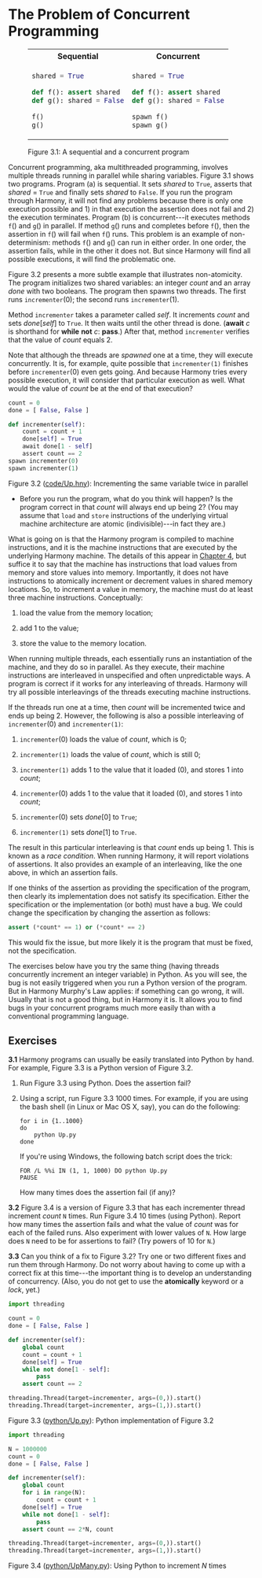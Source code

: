 
# The Problem of Concurrent Programming 


<figure>
<table style="width: 100%;">
    <tr>
        <th>Sequential</th>
        <th>Concurrent</th>
    </tr>
<tr>
<td>

```python title="prog1.hny"
shared = True

def f(): assert shared
def g(): shared = False

f()
g()
```

</td>
<td>

```python title="prog2.hny"
shared = True

def f(): assert shared
def g(): shared = False

spawn f()
spawn g()
```

</td>
</tr>
</table>
<figcaption>Figure 3.1: A sequential and a concurrent program</figcaption>
</figure>


Concurrent programming, aka multithreaded programming, involves multiple
threads running in parallel while sharing variables. Figure 3.1 shows
two programs. Program (a) is sequential. It sets *shared* to `True`,
asserts that *shared* = `True` and finally sets *shared* to `False`. If
you run the program through Harmony, it will not find any problems
because there is only one execution possible and 1) in that execution
the assertion does not fail and 2) the execution terminates. Program (b)
is concurrent---it executes methods `f`() and `g`() in parallel. If
method `g`() runs and completes before `f`(), then the assertion in
`f`() will fail when `f`() runs. This problem is an example of
non-determinism: methods `f`() and `g`() can run in either order. In one
order, the assertion fails, while in the other it does not. But since
Harmony will find all possible executions, it will find the problematic
one.

Figure 3.2 presents a more subtle example that illustrates
non-atomicity. The program initializes two shared variables: an integer
*count* and an array *done* with two booleans. The program then spawns
two threads. The first runs `incrementer`(0); the second runs
`incrementer`(1).

Method `incrementer` takes a parameter called *self*. It increments
*count* and sets *done*\[*self*\] to `True`. It then waits until the
other thread is done. (**await** *c* is shorthand for **while** **not**
*c*: **pass**.) After that, method `incrementer` verifies that the value
of *count* equals 2.

Note that although the threads are *spawned* one at a time, they will
execute concurrently. It is, for example, quite possible that
`incrementer(1)` finishes before `incrementer`(0) even gets going. And
because Harmony tries every possible execution, it will consider that
particular execution as well. What would the value of *count* be at the
end of that execution?


```python title="Up.hny"
count = 0
done = [ False, False ]

def incrementer(self):
    count = count + 1
    done[self] = True
    await done[1 - self]
    assert count == 2
spawn incrementer(0)
spawn incrementer(1)
```

<figcaption>Figure 3.2 (<a href=https://harmony.cs.cornell.edu/code/Up.hny>code/Up.hny</a>): 
Incrementing the same variable twice in parallel</figcaption>

 - Before you run the program, what do you think will happen? Is the program correct in that *count* will always end up being 2? (You may assume that `load` and `store` instructions of the underlying virtual machine architecture are atomic (indivisible)---in fact they are.)

What is going on is that the Harmony program is compiled to machine
instructions, and it is the machine instructions that are executed by
the underlying Harmony machine. The details of this appear in
[Chapter 4](harmonymachine.md), but suffice it to say that the machine has
instructions that load values from memory and store values into memory.
Importantly, it does not have instructions to atomically increment or
decrement values in shared memory locations. So, to increment a value in
memory, the machine must do at least three machine instructions.
Conceptually:

1.  load the value from the memory location;

2.  add 1 to the value;

3.  store the value to the memory location.

When running multiple threads, each essentially runs an instantiation of
the machine, and they do so in parallel. As they execute, their machine
instructions are interleaved in unspecified and often unpredictable
ways. A program is correct if it works for any interleaving of threads.
Harmony will try all possible interleavings of the threads executing
machine instructions.

If the threads run one at a time, then *count* will be incremented twice
and ends up being 2. However, the following is also a possible
interleaving of `incrementer`(0) and `incrementer(1)`:

1.  `incrementer`(0) loads the value of *count*, which is 0;

2.  `incrementer(1)` loads the value of *count*, which is still 0;

3.  `incrementer(1)` adds 1 to the value that it loaded (0), and stores
    $1$ into *count*;

4.  `incrementer`(0) adds 1 to the value that it loaded (0), and stores
    $1$ into *count*;

5.  `incrementer`(0) sets *done*\[0\] to `True`;

6.  `incrementer(1)` sets *done*\[1\] to `True`.

The result in this particular interleaving is that *count* ends up
being 1. This is known as a *race condition*. When running Harmony, it
will report violations of assertions. It also provides an example of an
interleaving, like the one above, in which an assertion fails.

If one thinks of the assertion as providing the specification of the
program, then clearly its implementation does not satisfy its
specification. Either the specification or the implementation (or both)
must have a bug. We could change the specification by changing the
assertion as follows:

```python
assert (*count* == 1) or (*count* == 2)
```

This would fix the issue, but more likely it is the program that
must be fixed, not the specification.

The exercises below have you try the same thing (having threads
concurrently increment an integer variable) in Python. As you will see,
the bug is not easily triggered when you run a Python version of the
program. But in Harmony Murphy's Law applies: if something can go wrong,
it will. Usually that is not a good thing, but in Harmony it is. It
allows you to find bugs in your concurrent programs much more easily
than with a conventional programming language.

## Exercises 


**3.1** Harmony programs can usually be easily translated into Python by hand.
For example, Figure 3.3 is a Python version of Figure 3.2.

1.  Run Figure 3.3 using Python. Does the assertion fail?

2.  Using a script, run Figure 3.3 1000 times. For example, if you
    are using the bash shell (in Linux or Mac OS X, say), you can do the
    following:

        for i in {1..1000}
        do
            python Up.py
        done

    If you're using Windows, the following batch script does the trick:

        FOR /L %%i IN (1, 1, 1000) DO python Up.py
        PAUSE

    How many times does the assertion fail (if any)?

**3.2** Figure 3.4 is a version of Figure 3.3 that has each incrementer
thread increment *count* `N` times. Run Figure 3.4 10 times (using
Python). Report how many times the assertion fails and what the value of
*count* was for each of the failed runs. Also experiment with lower
values of `N`. How large does `N` need to be for assertions to fail?
(Try powers of 10 for `N`.)

**3.3** Can you think of a fix to Figure 3.2? Try one or two different fixes
and run them through Harmony. Do not worry about having to come up with
a correct fix at this time---the important thing is to develop an
understanding of concurrency. (Also, you do not get to use the
**atomically** keyword or a *lock*, yet.)

```python title="Up.py"
import threading

count = 0
done = [ False, False ]

def incrementer(self):
    global count
    count = count + 1
    done[self] = True
    while not done[1 - self]:
        pass
    assert count == 2

threading.Thread(target=incrementer, args=(0,)).start()
threading.Thread(target=incrementer, args=(1,)).start()
```

<figcaption>Figure 3.3 (<a href=https://harmony.cs.cornell.edu/python/Up.py>python/Up.py</a>): 
Python implementation of Figure 3.2 </figcaption>


```python title="UpMany.py"
import threading

N = 1000000
count = 0
done = [ False, False ]

def incrementer(self):
    global count
    for i in range(N):
        count = count + 1
    done[self] = True
    while not done[1 - self]:
        pass
    assert count == 2*N, count

threading.Thread(target=incrementer, args=(0,)).start()
threading.Thread(target=incrementer, args=(1,)).start()
```

<figcaption>Figure 3.4 (<a href=https://harmony.cs.cornell.edu/python/UpMany.py>python/UpMany.py</a>): 
Using Python to increment <i>N</i> times </figcaption>
